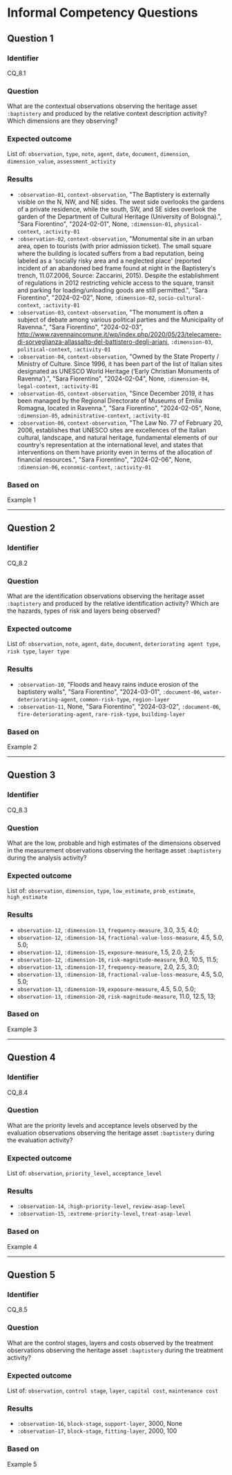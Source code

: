 # Informal Competency Questions
## Question 1

### Identifier
CQ_8.1

### Question
What are the contextual observations observing the heritage asset `:baptistery` and produced by the relative context description activity? Which dimensions are they observing?

### Expected outcome
List of: `observation`, `type`, `note`, `agent`, `date`, `document`, `dimension`, `dimension_value`, `assessment_activity`

### Results
* `:observation-01`, `context-observation`, "The Baptistery is externally visible on the N, NW, and NE sides. The west side overlooks the gardens of a private residence, while the south, SW, and SE sides overlook the garden of the Department of Cultural Heritage (University of Bologna).", "Sara Fiorentino", "2024-02-01", None, `:dimension-01`, `physical-context`, `:activity-01`
* `:observation-02`, `context-observation`, "Monumental site in an urban area, open to tourists (with prior admission ticket). The small square where the building is located suffers from a bad reputation, being labeled as a 'socially risky area and a neglected place' (reported incident of an abandoned bed frame found at night in the Baptistery's trench, 11.07.2006, Source: Zaccarini, 2015). Despite the establishment of regulations in 2012 restricting vehicle access to the square, transit and parking for loading/unloading goods are still permitted.", "Sara Fiorentino", "2024-02-02", None, `:dimension-02`, `socio-cultural-context`, `:activity-01`
* `:observation-03`, `context-observation`, "The monument is often a subject of debate among various political parties and the Municipality of Ravenna.", "Sara Fiorentino", "2024-02-03", http://www.ravennaincomune.it/wp/index.php/2020/05/23/telecamere-di-sorveglianza-allassalto-del-battistero-degli-ariani, `:dimension-03`, `political-context`, `:activity-01`
* `:observation-04`, `context-observation`, "Owned by the State Property / Ministry of Culture. Since 1996, it has been part of the list of Italian sites designated as UNESCO World Heritage (‘Early Christian Monuments of Ravenna’).", "Sara Fiorentino", "2024-02-04", None, `:dimension-04`, `legal-context`, `:activity-01`
* `:observation-05`, `context-observation`, "Since December 2019, it has been managed by the Regional Directorate of Museums of Emilia Romagna, located in Ravenna.", "Sara Fiorentino", "2024-02-05", None, `:dimension-05`, `administrative-context`, `:activity-01`
* `:observation-06`, `context-observation`, "The Law No. 77 of February 20, 2006, establishes that UNESCO sites are excellences of the Italian cultural, landscape, and natural heritage, fundamental elements of our country's representation at the international level, and states that interventions on them have priority even in terms of the allocation of financial resources.", "Sara Fiorentino", "2024-02-06", None, `:dimension-06`, `economic-context`, `:activity-01`

### Based on
Example 1

***

## Question 2

### Identifier
CQ_8.2

### Question
What are the identification observations observing the heritage asset `:baptistery` and produced by the relative identification activity? Which are the hazards, types of risk and layers being observed?

### Expected outcome
List of: `observation`, `note`, `agent`, `date`, `document`, `deteriorating agent type`, `risk type`, `layer type`

### Results
* `:observation-10`, "Floods and heavy rains induce erosion of the baptistery walls", "Sara Fiorentino", "2024-03-01", `:document-06`, `water-deteriorating-agent`, `common-risk-type`, `region-layer`
* `:observation-11`, None, "Sara Fiorentino", "2024-03-02", `:document-06`, `fire-deteriorating-agent`, `rare-risk-type`, `building-layer`

### Based on
Example 2

***

## Question 3

### Identifier
CQ_8.3

### Question
What are the low, probable and high estimates of the dimensions observed in the measurement observations observing the heritage asset `:baptistery` during the analysis activity?

### Expected outcome
List of: `observation`, `dimension`, `type`, `low_estimate`, `prob_estimate`, `high_estimate`

### Results
* `observation-12`, `:dimension-13`, `frequency-measure`, 3.0, 3.5, 4.0;
* `observation-12`, `:dimension-14`, `fractional-value-loss-measure`, 4.5, 5.0, 5.0;
* `observation-12`, `:dimension-15`, `exposure-measure`, 1.5, 2.0, 2.5;
* `observation-12`, `:dimension-16`, `risk-magnitude-measure`, 9.0, 10.5, 11.5;
* `observation-13`, `:dimension-17`, `frequency-measure`, 2.0, 2.5, 3.0;
* `observation-13`, `:dimension-18`, `fractional-value-loss-measure`, 4.5, 5.0, 5.0;
* `observation-13`, `:dimension-19`, `exposure-measure`, 4.5, 5.0, 5.0;
* `observation-13`, `:dimension-20`, `risk-magnitude-measure`, 11.0, 12.5, 13;

### Based on
Example 3

***

## Question 4

### Identifier
CQ_8.4

### Question
What are the priority levels and acceptance levels observed by the evaluation observations observing the heritage asset `:baptistery` during the evaluation activity?

### Expected outcome
List of: `observation`, `priority_level`, `acceptance_level`

### Results
* `:observation-14`, `:high-priority-level`, `review-asap-level`
* `:observation-15`, `:extreme-priority-level`, `treat-asap-level`

### Based on
Example 4

***

## Question 5

### Identifier
CQ_8.5

### Question
What are the control stages, layers and costs observed by the treatment observations observing the heritage asset `:baptistery` during the treatment activity?

### Expected outcome
List of: `observation`, `control stage`, `layer`, `capital cost`, `maintenance cost`

### Results
* `:observation-16`, `block-stage`, `support-layer`, 3000, None
* `:observation-17`, `block-stage`, `fitting-layer`, 2000, 100

### Based on
Example 5
